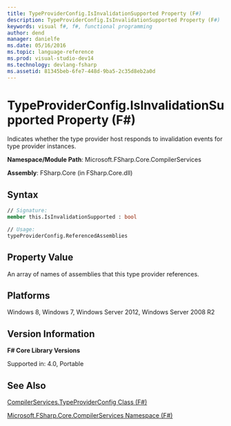 ```yaml
---
title: TypeProviderConfig.IsInvalidationSupported Property (F#)
description: TypeProviderConfig.IsInvalidationSupported Property (F#)
keywords: visual f#, f#, functional programming
author: dend
manager: danielfe
ms.date: 05/16/2016
ms.topic: language-reference
ms.prod: visual-studio-dev14
ms.technology: devlang-fsharp
ms.assetid: 81345beb-6fe7-448d-9ba5-2c35d8eb2a0d 
---
```


# TypeProviderConfig.IsInvalidationSupported Property (F#)

Indicates whether the type provider host responds to invalidation events for type provider instances.

**Namespace/Module Path**: Microsoft.FSharp.Core.CompilerServices

**Assembly**: FSharp.Core (in FSharp.Core.dll)


## Syntax

```fsharp
// Signature:
member this.IsInvalidationSupported : bool

// Usage:
typeProviderConfig.ReferencedAssemblies
```

## Property Value
An array of names of assemblies that this type provider references.


## Platforms
Windows 8, Windows 7, Windows Server 2012, Windows Server 2008 R2


## Version Information
**F# Core Library Versions**

Supported in: 4.0, Portable




## See Also
[CompilerServices.TypeProviderConfig Class &#40;F&#35;&#41;](CompilerServices.TypeProviderConfig-Class-%5BFSharp%5D.md)

[Microsoft.FSharp.Core.CompilerServices Namespace &#40;F&#35;&#41;](Microsoft.FSharp.Core.CompilerServices-Namespace-%5BFSharp%5D.md)

